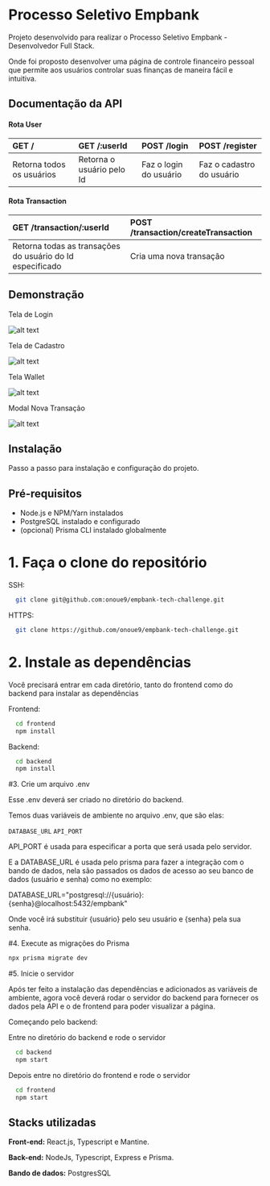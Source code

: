 
# Processo Seletivo Empbank

Projeto desenvolvido para realizar o Processo Seletivo Empbank - Desenvolvedor Full Stack.

Onde foi proposto desenvolver uma página de controle financeiro pessoal que permite aos usuários controlar suas finanças de maneira fácil e intuitiva.

## Documentação da API

#### Rota User

| GET /                           | GET /:userId                           | POST /login | POST /register |
| :---------------------------------- | :---------------------------------- | :---------------------------------- | :---------------------------------- | 
| Retorna todos os usuários | Retorna o usuário pelo Id | Faz o login do usuário | Faz o cadastro do usuário |

#### Rota Transaction

| GET /transaction/:userId | POST /transaction/createTransaction |
| :---------------------------------- | :---------------------------------- |
| Retorna todas as transações do usuário do Id especificado | Cria uma nova transação |


## Demonstração

Tela de Login

![alt text](https://cdn.discordapp.com/attachments/851591758211055627/1075569005726797934/image.png)

Tela de Cadastro

![alt text](https://cdn.discordapp.com/attachments/851591758211055627/1075569168356753479/image.png)

Tela Wallet

![alt text](https://cdn.discordapp.com/attachments/851591758211055627/1075569375328870400/image.png)

Modal Nova Transação

![alt text](https://cdn.discordapp.com/attachments/851591758211055627/1075569470975787108/image.png)


## Instalação

Passo a passo para instalação e configuração do projeto.

## Pré-requisitos

- Node.js e NPM/Yarn instalados
- PostgreSQL instalado e configurado
- (opcional) Prisma CLI instalado globalmente

# 1. Faça o clone do repositório

SSH:
```bash
  git clone git@github.com:onoue9/empbank-tech-challenge.git
```
HTTPS:
```bash
  git clone https://github.com/onoue9/empbank-tech-challenge.git
```

# 2. Instale as dependências

Você precisará entrar em cada diretório, tanto do frontend como do backend para instalar as dependências

Frontend:
```bash
  cd frontend
  npm install
```
Backend:
```bash
  cd backend
  npm install
```

#3. Crie um arquivo .env

Esse .env deverá ser criado no diretório do backend.

Temos duas variáveis de ambiente no arquivo .env, que são elas:

`DATABASE_URL` `API_PORT`

API_PORT é usada para especificar a porta que será usada pelo servidor.

E a DATABASE_URL é usada pelo prisma para fazer a integração com o bando de dados, nela são passados os dados de acesso ao seu banco de dados (usuário e senha) como no exemplo:

DATABASE_URL="postgresql://{usuário}:{senha}@localhost:5432/empbank"

Onde você irá substituir {usuário} pelo seu usuário e {senha} pela sua senha.

#4. Execute as migrações do Prisma

```bash
npx prisma migrate dev
```

#5. Inicie o servidor

Após ter feito a instalação das dependências e adicionados as variáveis de ambiente, agora você deverá rodar o servidor do backend para fornecer os dados pela API e o de frontend para poder visualizar a página.

Começando pelo backend:

Entre no diretório do backend e rode o servidor

```bash
  cd backend
  npm start
```

Depois entre no diretório do frontend e rode o servidor

```bash
  cd frontend
  npm start
```

## Stacks utilizadas

**Front-end:** React.js, Typescript e Mantine.

**Back-end:** NodeJs, Typescript, Express e Prisma.

**Bando de dados:** PostgresSQL

